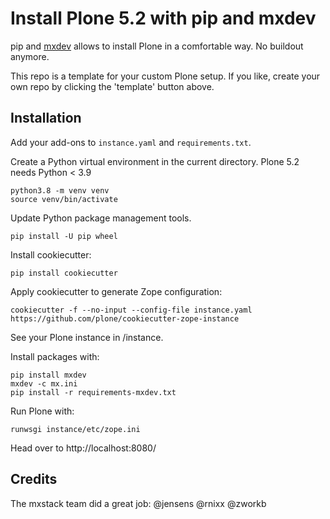 # Install Plone 5.2 with pip and mxdev

pip and [mxdev](https://pypi.org/project/mxdev/) allows to install Plone in a comfortable way. No buildout anymore.

This repo is a template for your custom Plone setup. If you like, create your own repo by clicking the 'template' button above.

## Installation

Add your add-ons to `instance.yaml` and `requirements.txt`.

Create a Python virtual environment in the current directory. Plone 5.2 needs Python < 3.9

```shell
python3.8 -m venv venv
source venv/bin/activate
```

Update Python package management tools.

```shell
pip install -U pip wheel
```

Install cookiecutter:

```shell
pip install cookiecutter
```

Apply cookiecutter to generate Zope configuration:

```shell
cookiecutter -f --no-input --config-file instance.yaml https://github.com/plone/cookiecutter-zope-instance
```

See your Plone instance in /instance.

Install packages with:

```shell
pip install mxdev
mxdev -c mx.ini
pip install -r requirements-mxdev.txt
```

Run Plone with:

```shell
runwsgi instance/etc/zope.ini
```

Head over to http://localhost:8080/

## Credits

The mxstack team did a great job: @jensens @rnixx @zworkb

